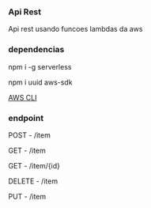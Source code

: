 ### Api Rest
Api rest usando funcoes lambdas da aws
### dependencias
npm i -g serverless

npm i uuid aws-sdk

<a href="https://docs.aws.amazon.com/cli/latest/userguide/install-cliv2.html" target="_blank">AWS CLI</a>


### endpoint
POST - /item

GET - /item

GET - /item/{id}

DELETE - /item

PUT - /item